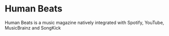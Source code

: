 # Human Beats
Human Beats is a music magazine natively integrated with Spotify, YouTube, MusicBrainz and SongKick

